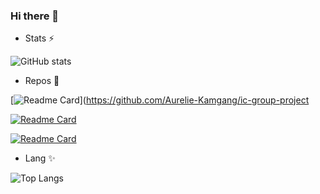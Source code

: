 ### Hi there 👋

- Stats ⚡

![GitHub stats](https://github-readme-stats.vercel.app/api?username=Aurelie-Kamgang&bg_color=30,e96443,904e95&title_color=fff&text_color=fff&show_icons=true&icon_color=ffff)

- Repos 🔭

[![Readme Card](https://github-readme-stats.vercel.app/api/pin/?username=Aurelie-Kamgang&repo=ic-group-project&show_owner=true)](https://github.com/Aurelie-Kamgang/ic-group-project

[![Readme Card](https://github-readme-stats.vercel.app/api/pin/?username=Aurelie-Kamgang&repo=student-list-project&show_owner=true)](https://github.com/Aurelie-Kamgang/student-list-project )

[![Readme Card](https://github-readme-stats.vercel.app/api/pin/?username=Aurelie-Kamgang&repo=WordPress-Kubernetes&show_owner=true)](https://github.com/Aurelie-Kamgang/WordPress-Kubernetes)

- Lang ✨

![Top Langs](https://github-readme-stats.vercel.app/api/top-langs/?username=Aurelie-Kamgang&langs_count=10&theme=tokyonight)


<!--
**Aurelie-Kamgang/Aurelie-Kamgang** is a ✨ _special_ ✨ repository because its `README.md` (this file) appears on your GitHub profile.

Here are some ideas to get you started:

- 🔭 I’m currently working on ...
- 🌱 I’m currently learning ...
- 👯 I’m looking to collaborate on ...
- 🤔 I’m looking for help with ...
- 💬 Ask me about ...
- 📫 How to reach me: ...
- 😄 Pronouns: ...
- ⚡ Fun fact: ...
-->
